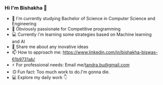### Hi I'm Bishakha 👋

- 🔭 I'm currently studying Bachelor of Science in Computer Science and Engineering
- 🌱 Obviously passionate for Competitive programming
- 💻 Currently i'm learning some strategies based on Machine learning and AI
- 💬 Share me about any inovative ideas 
- 📫 How to approach me: https://www.linkedin.com/in/bishakha-biswas-61b9731ab/ 
- ⚡ For professional needs: Email me/tandra.bu@gmail.com
- :D Fun fact: Too much work to do.I'm gonna die.
- 💻 Explore my daily work 👇
